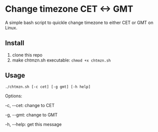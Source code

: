 # Change timezone CET <-> GMT
A simple bash script to quickle change timezone to either CET or GMT on Linux.

## Install
1. clone this repo
2. make chtmzn.sh executable: `chmod +x chtmzn.sh` 

## Usage
`./chtmzn.sh [-c cet] [-g gmt] [-h help]`

Options:

  -c, --cet:		change to CET
    
  -g, --gmt:		change to GMT
  
  -h, --help:		get this message
